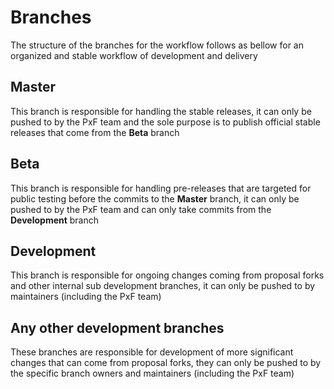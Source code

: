# Branches
The structure of the branches for the workflow follows as bellow for an organized and stable workflow of development
and delivery


## Master
This branch is responsible for handling the stable releases, it can only be pushed to by the PxF team and the sole
purpose is to publish official stable releases that come from the **Beta** branch


## Beta
This branch is responsible for handling pre-releases that are targeted for public testing before the commits to
the **Master** branch, it can only be pushed to by the PxF team and can only take commits from the **Development** branch


## Development
This branch is responsible for ongoing changes coming from proposal forks and other internal sub development branches,
it can only be pushed to by maintainers (including the PxF team)


## Any other development branches
These branches are responsible for development of more significant changes that can come from proposal forks, they can only be pushed to by the specific branch owners and maintainers (including the PxF team)
